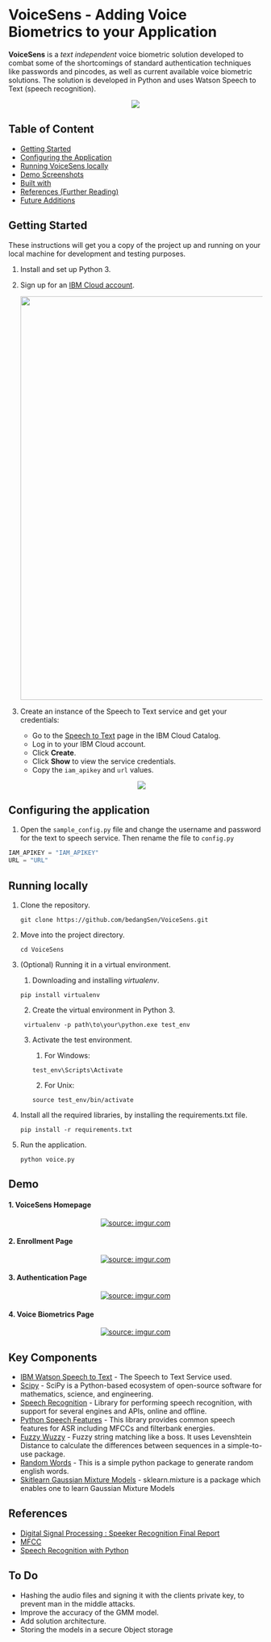 # VoiceSens - Adding Voice Biometrics to your Application

<b>VoiceSens</b> is a <i>text independent</i> voice biometric solution developed to combat some of the shortcomings of standard authentication techniques like passwords and pincodes, as well as current available voice biometric solutions. The solution is developed in Python and uses Watson Speech to Text (speech recognition).

<p align="center">
 <img src="https://i.imgur.com/PQPkGYo.gif" align="middle">
</p>

## Table of Content

+ [Getting Started](#getting-started)
+ [Configuring the Application](#configuring-the-application) 
+ [Running VoiceSens locally](#running-locally)
+ [Demo Screenshots](#demo)
+ [Built with](#built-with)
+ [References (Further Reading)](#references)
+ [Future Additions](#to-do)


## Getting Started

These instructions will get you a copy of the project up and running on your local machine for development and testing purposes.

1. Install and set up Python 3.
1. Sign up for an [IBM Cloud account](https://console.bluemix.net/registration/).
   <p align="center">
    <img src="https://github.com/bedangSen/VoiceSens/blob/master/Images/Screenshot_2019-03-31%20Sign%20up%20for%20IBM%20Cloud.png?raw=true" width="800"  align="middle">
   </p>
  
1. Create an instance of the Speech to Text service and get your credentials:
    - Go to the [Speech to Text](https://console.bluemix.net/catalog/services/speech-to-text) page in the IBM Cloud Catalog.
    - Log in to your IBM Cloud account.
    - Click **Create**.
    - Click **Show** to view the service credentials.
    - Copy the `iam_apikey` and `url` values.
    
    <p align="center">
    <img src="https://i.imgur.com/Y0vZNHr.gif" align="middle">
   </p>

## Configuring the application


1. Open the `sample_config.py` file and change the username and password for the text to speech service. Then rename the file to `config.py` 

```python
IAM_APIKEY = "IAM_APIKEY"  
URL = "URL"  
```

## Running locally

1. Clone the repository. 

    ```
    git clone https://github.com/bedangSen/VoiceSens.git
    ```
    
1. Move into the project directory. 

    ```
    cd VoiceSens
    ```
 
1. (Optional) Running it in a virtual environment. 

   1. Downloading and installing _virtualenv_. 
   ```
   pip install virtualenv
   ```
   
   2. Create the virtual environment in Python 3.
   
   ```
    virtualenv -p path\to\your\python.exe test_env
    ```    
   
   3. Activate the test environment.     
   
        1. For Windows:
        ```
        test_env\Scripts\Activate
        ```        
        
        2. For Unix:
        ```
        source test_env/bin/activate
        ```    

1. Install all the required libraries, by installing the requirements.txt file.

    ```
    pip install -r requirements.txt
    ```

    
1. Run the application.

    ```
    python voice.py
    ```

## Demo

#### 1. VoiceSens Homepage

<p align="center">
 <a href="https://imgur.com/JuokbKe"><img src="https://i.imgur.com/JuokbKe.gif" title="source: imgur.com" /></a>
</p>

#### 2. Enrollment Page

<p align="center">
 <a href="https://imgur.com/61CsyWO"><img src="https://i.imgur.com/61CsyWO.gif" title="source: imgur.com" /></a>
</p>

#### 3. Authentication Page

<p align="center">
 <a href="https://imgur.com/U3T3uVT"><img src="https://i.imgur.com/U3T3uVT.gif" title="source: imgur.com" /></a>
</p>

#### 4. Voice Biometrics Page

<p align="center">
 <a href="https://imgur.com/eVDHeSE"><img src="https://i.imgur.com/eVDHeSE.gif" title="source: imgur.com" /></a>
</p>

## Key Components

* [IBM Watson Speech to Text](https://console.bluemix.net/catalog/services/speech-to-text) - The Speech to Text Service used. 
* [Scipy](https://www.scipy.org/) - SciPy is a Python-based ecosystem of open-source software for mathematics, science, and engineering. 
* [Speech Recognition](https://pypi.org/project/SpeechRecognition/) -  Library for performing speech recognition, with support for several engines and APIs, online and offline.
* [Python Speech Features](https://python-speech-features.readthedocs.io/en/latest/) - This library provides common speech features for ASR including MFCCs and filterbank energies. 
* [Fuzzy Wuzzy](https://github.com/seatgeek/fuzzywuzzy) - Fuzzy string matching like a boss. It uses Levenshtein Distance to calculate the differences between sequences in a simple-to-use package. 
* [Random Words](https://pypi.org/project/random-word/) - This is a simple python package to generate random english words. 
* [Skitlearn Gaussian Mixture Models](https://scikit-learn.org/stable/modules/mixture.html) - sklearn.mixture is a package which enables one to learn Gaussian Mixture Models

## References

* [Digital Signal Processing : Speeker Recognition Final Report](https://raw.githubusercontent.com/ppwwyyxxspeaker-recognition/master/doc/Final-Report-Complete.pdf)
* [MFCC](http://practicalcryptography.com/miscellaneous/machine-learning/guide-mel-frequency-cepstral-coefficients-mfccs/)
* [Speech Recognition with Python](https://realpython.com/python-speech-recognition/)

## To Do

* Hashing the audio files and signing it with the clients private key, to prevent man in the middle attacks. 
* Improve the accuracy of the GMM model. 
* Add solution architecture.
* Storing the models in a secure Object storage
